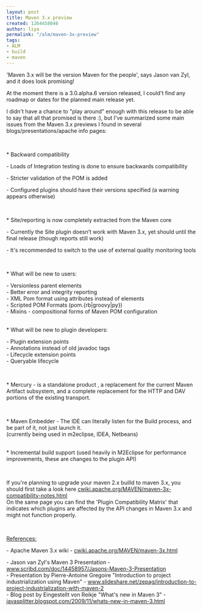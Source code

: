 ```yaml
---
layout: post
title: Maven 3.x preview
created: 1264458046
author: liya
permalink: "/alm/maven-3x-preview"
tags:
- ALM
- build
- maven
---
```

<p>'Maven 3.x will be the version Maven for the people', says Jason van Zyl, and it does look promising!</p>
<p>At the moment there is a 3.0.alpha.6 version released, I could't find any roadmap or dates for the planned main release yet.</p>
<p>I didn't have a chance to &quot;play around&quot; enough with this release to be able to say that all that promised is there :), but I've summarized some main issues from the Maven 3.x previews I found in several blogs/presentations/apache info pages:</p>
<p>&nbsp;</p>
<p>* Backward compatibility</p>
<p class="rteindent1">- Loads of Integration testing is done to ensure backwards compatibility</p>
<p class="rteindent1">- Stricter validation of the POM is added</p>
<p class="rteindent1">- Configured plugins should have their versions specified (a warning appears otherwise)</p>
<p class="rteindent1">&nbsp;</p>
<p>* Site/reporting is now completely extracted from the Maven core</p>
<p class="rteindent1">- Currently the Site plugin doesn&rsquo;t work with Maven 3.x, yet should until the final release (though reports still work)</p>
<p class="rteindent1">- It's recommended to switch to the use of external quality monitoring tools</p>
<p class="rteindent1">&nbsp;</p>
<p>* What will be new to users:</p>
<p class="rteindent1">- Versionless parent elements<br />
- Better error and integrity reporting<br />
- XML Pom format using attributes instead of elements<br />
- Scripted POM Formats (pom.{rb|groovy|py})<br />
- Mixins - compositional forms of Maven POM configuration</p>
<p><br />
* What will be new to plugin developers:</p>
<p class="rteindent1">- Plugin extension points<br />
- Annotations instead of old javadoc tags<br />
- Lifecycle extension points<br />
- Queryable lifecycle</p>
<p class="rteindent1">&nbsp;</p>
<p>* Mercury - is a standalone product , a replacement for the current Maven Artifact subsystem, and a complete replacement for the HTTP and DAV portions of the existing transport.</p>
<p>&nbsp;</p>
<p>* Maven Embedder - The IDE can literally listen for the Build process, and be part of it, not just launch it.<br />
(currently being used in m2eclipse, IDEA, Netbeans)</p>
<p><br />
* Incremental build support (used heavily in M2Eclipse for performance improvements, these are changes to the plugin API)</p>
<p>&nbsp;</p>
<p>If you're planning to upgrade your maven 2.x builld to maven 3.x, you should first take a look here <a href="http://cwiki.apache.org/MAVEN/maven-3x-compatibility-notes.htmlcwiki.apache.org/MAVEN/maven-3x-compatibility-notes.html">cwiki.apache.org/MAVEN/maven-3x-compatibility-notes.html</a><br />
On the same page you can find the 'Plugin Compatibility Matrix' that indicates which plugins are affected by the API changes in Maven 3.x and might not function properly.</p>
<p>&nbsp;</p>
<p><u>References:</u></p>
<p>- Apache Maven 3.x wiki - <a href="http://cwiki.apache.org/MAVEN/maven-3x.html">cwiki.apache.org/MAVEN/maven-3x.html</a></p>
<p>- Jason van Zyl's Maven 3 Presentation - <a href="http://www.scribd.com/doc/14458957/Jasons-Maven-3-Presentation">www.scribd.com/doc/14458957/Jasons-Maven-3-Presentation</a><br />
- Presentation by Pierre-Antoine Gregoire &quot;Introduction to project industrialization using Maven&quot; - <a href="http://www.slideshare.net/zepag/introduction-to-project-industrialization-with-maven-2">www.slideshare.net/zepag/introduction-to-project-industrialization-with-maven-2</a><br />
- Blog post by Eingestellt von Reikje &quot;What's new in Maven 3&quot; - <a href="http://javasplitter.blogspot.com/2009/11/whats-new-in-maven-3.html">javasplitter.blogspot.com/2009/11/whats-new-in-maven-3.html</a><br />
&nbsp;</p>
<p>&nbsp;</p>
